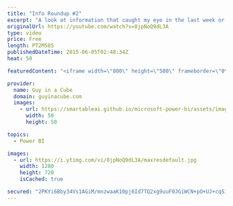 ```yaml
---
title: "Info Roundup #2"
excerpt: "A look at information that caught my eye in the last week or so.  Windows 10 Release http://www.engadget.com/2015/06/01/windows-10-july-29/  Content Packs  Explore and Analyze your appFigures data with Power BI  http://blogs.msdn.com/b/powerbi/archive/2015/06/02/explore-and-analyze-your-appfigures-data-with-power-bi.aspx"
originalUrl: https://youtube.com/watch?v=8jpNoQ9dL3A
type: video
price: Free
length: PT2M58S
publishedDateTime: 2015-06-05T02:48:34Z
heat: 50

featuredContent: "<iframe width=\"800\" height=\"500\" frameborder=\"0\" src=\"https://www.youtube.com/embed/8jpNoQ9dL3A\" allow=\"accelerometer; autoplay; encrypted-media; gyroscope; picture-in-picture\" allowfullscreen></iframe>"

provider:
  name: Guy in a Cube
  domain: guyinacube.com
  images:
    - url: https://smartableai.github.io/microsoft-power-bi/assets/images/organizations/guyinacube.com-50x50.jpg
      width: 50
      height: 50

topics:
  - Power BI

images:
  - url: https://i.ytimg.com/vi/8jpNoQ9dL3A/maxresdefault.jpg
    width: 1280
    height: 720
    isCached: true

secured: "2PKYi6Bby34Vs1AGiM/mnzwaaK10pj6Id7TQ2xg9uuF0JGiWCN+pO+UJ+cqS13twF9mUeW5ZbM4Gg6Uc3QBpJo5u6/gWvuEHg/oGLcUOTor6zhI2I33yt/GQdVJgL12S6SY5NQKjsGu8HVEjwcFrebJbWLz0YatyjtvW2bM65fGgsaoe0kLxzFoo0Yzj/atg9YHFLXuxUgbQtD0ro/oicuAaKxyMYcn3XV/Q7PO5Yhehjtrz9Qgq5lyUFz295zaeb5DOE2UlY44E6C6cBcn0WzkmbV9VcGqiFwTBtWV+dc9Ii48DBrrKgAONHO/qVaO4VTOXjUIasKyAqjyCut84kWwXTxCwyEIWV1kmCOg1oSBkbq4YqQ2mwkcDNUy2WRwKoVZrPsyuX2taxTRfkCc+yHSxCqEYc651DLCrr9njkfk=;KfBA3SRormvUF7aNAi7xvA=="
---
```


